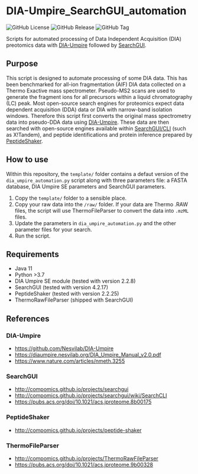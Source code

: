 # DIA-Umpire_SearchGUI_automation
![GitHub License](https://img.shields.io/github/license/jbellamycarter/DIA-Umpire_SearchGUI_automation)
![GitHub Release](https://img.shields.io/github/v/release/jbellamycarter/DIA-Umpire_SearchGUI_automation)
![GitHub Tag](https://img.shields.io/github/v/tag/jbellamycarter/DIA-Umpire_SearchGUI_automation)


Scripts for automated processing of Data Independent Acquisition (DIA) preotomics data with [DIA-Umpire](https://github.com/Nesvilab/DIA-Umpire) followed by [SearchGUI](http://compomics.github.io/projects/searchgui). 

## Purpose
This script is designed to automate processing of some DIA data. This has been benchmarked for all-ion fragmentation (AIF) DIA data collected on a Thermo Exactive mass spectrometer. Pseudo-MS2 scans are used to generate the fragment ions for all precursors within a liquid chromatography (LC) peak. Most open-source search engines for proteomics expect data dependent acquisition (DDA) data or DIA with narrow-band isolation windows. Therefore this script first converts the original mass spectrometry data into pseudo-DDA data using [DIA-Umpire](https://github.com/Nesvilab/DIA-Umpire). These data are then searched with open-source engines available within [SearchGUI/CLI](http://compomics.github.io/projects/searchgui) (such as X!Tandem), and peptide identifications and protein inference prepared by [PeptideShaker](http://compomics.github.io/projects/peptide-shaker).

## How to use
Within this repository, the `template/` folder contains a defaut version of the `dia_umpire_automation.py` script along with three parameters file: a FASTA database, DIA Umpire SE parameters and SearchGUI parameters.

1. Copy the `template/` folder to a sensible place.
2. Copy your raw data into the `/raw/` folder. If your data are Thermo .RAW files, the script will use ThermoFileParser to convert the data into `.mzML` files.
3. Update the parameters in `dia_umpire_automation.py` and the other parameter files for your search.
4. Run the script.

## Requirements
* Java 11
* Python >3.7
* DIA Umpire SE module (tested with version 2.2.8)
* SearchGUI (tested with version 4.2.17)
* PeptideShaker (tested with version 2.2.25)
* ThermoRawFileParser (shipped with SearchGUI)

## References
### DIA-Umpire
* https://github.com/Nesvilab/DIA-Umpire
* https://diaumpire.nesvilab.org/DIA_Umpire_Manual_v2.0.pdf
* https://www.nature.com/articles/nmeth.3255

### SearchGUI
* http://compomics.github.io/projects/searchgui
* http://compomics.github.io/projects/searchgui/wiki/SearchCLI
* https://pubs.acs.org/doi/10.1021/acs.jproteome.8b00175

### PeptideShaker
* http://compomics.github.io/projects/peptide-shaker

### ThermoFileParser
* http://compomics.github.io/projects/ThermoRawFileParser
* https://pubs.acs.org/doi/10.1021/acs.jproteome.9b00328
